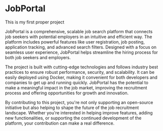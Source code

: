 # JobPortal
This is my first proper project

JobPortal is a comprehensive, scalable job search platform that connects job seekers with potential employers in an intuitive and efficient way. The platform includes powerful features like user registration, job posting, application tracking, and advanced search filters. Designed with a focus on seamless user experience, JobPortal helps streamline the hiring process for both job seekers and employers.

The project is built with cutting-edge technologies and follows industry best practices to ensure robust performance, security, and scalability. It can be easily deployed using Docker, making it convenient for both developers and companies to get up and running quickly. JobPortal has the potential to make a meaningful impact in the job market, improving the recruitment process and offering opportunities for growth and innovation.

By contributing to this project, you're not only supporting an open-source initiative but also helping to shape the future of the job recruitment landscape. Whether you're interested in helping improve features, adding new functionalities, or supporting the continued development of the platform, your contribution can make a real difference.
